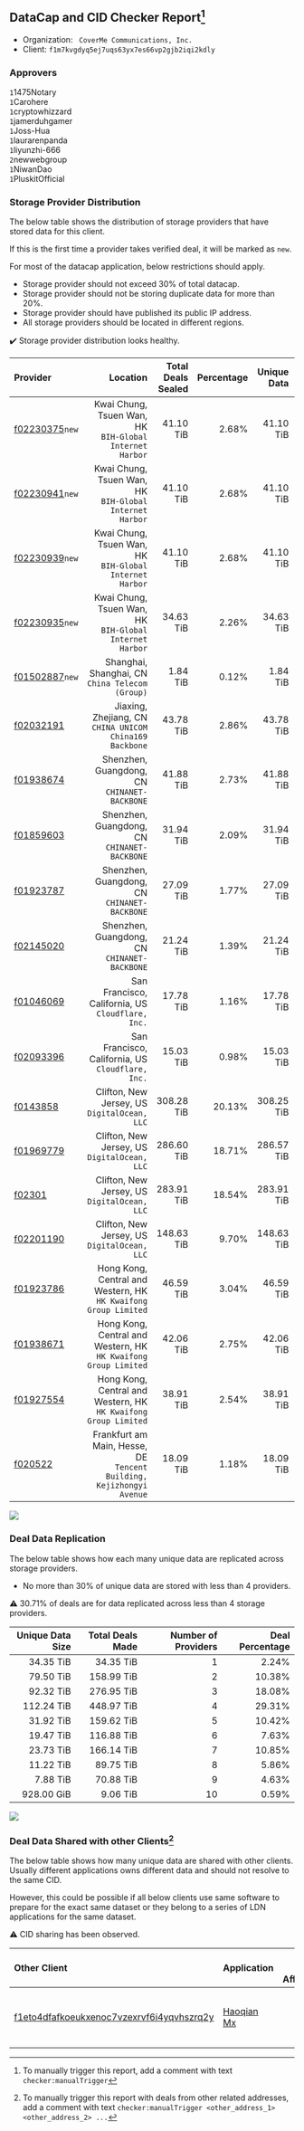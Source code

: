 ## DataCap and CID Checker Report[^1]
 - Organization: ` CoverMe Communications, Inc.`
 - Client: `f1m7kvgdyq5ej7uqs63yx7es66vp2gjb2iqi2kdly`
### Approvers
`1`1475Notary<br/>`1`Carohere<br/>`1`cryptowhizzard<br/>`1`jamerduhgamer<br/>`1`Joss-Hua<br/>`1`laurarenpanda<br/>`1`liyunzhi-666<br/>`2`newwebgroup<br/>`1`NiwanDao<br/>`1`PluskitOfficial

### Storage Provider Distribution
The below table shows the distribution of storage providers that have stored data for this client.

If this is the first time a provider takes verified deal, it will be marked as `new`.

For most of the datacap application, below restrictions should apply.
 - Storage provider should not exceed 30% of total datacap.
 - Storage provider should not be storing duplicate data for more than 20%.
 - Storage provider should have published its public IP address.
 - All storage providers should be located in different regions.

✔️ Storage provider distribution looks healthy.

| Provider                                                    |                                                                Location | Total Deals Sealed | Percentage | Unique Data | Duplicate Deals |
| :---------------------------------------------------------- | ----------------------------------------------------------------------: | -----------------: | ---------: | ----------: | --------------: |
| [f02230375](https://filfox.info/en/address/f02230375)`new`  |              Kwai Chung, Tsuen Wan, HK<br/>`BIH-Global Internet Harbor` |          41.10 TiB |      2.68% |   41.10 TiB |           0.00% |
| [f02230941](https://filfox.info/en/address/f02230941)`new`  |              Kwai Chung, Tsuen Wan, HK<br/>`BIH-Global Internet Harbor` |          41.10 TiB |      2.68% |   41.10 TiB |           0.00% |
| [f02230939](https://filfox.info/en/address/f02230939)`new`  |              Kwai Chung, Tsuen Wan, HK<br/>`BIH-Global Internet Harbor` |          41.10 TiB |      2.68% |   41.10 TiB |           0.00% |
| [f02230935](https://filfox.info/en/address/f02230935)`new`  |              Kwai Chung, Tsuen Wan, HK<br/>`BIH-Global Internet Harbor` |          34.63 TiB |      2.26% |   34.63 TiB |           0.00% |
| [f01502887](https://filfox.info/en/address/f01502887)`new`  |                      Shanghai, Shanghai, CN<br/>`China Telecom (Group)` |           1.84 TiB |      0.12% |    1.84 TiB |           0.00% |
| [f02032191](https://filfox.info/en/address/f02032191)       |              Jiaxing, Zhejiang, CN<br/>`CHINA UNICOM China169 Backbone` |          43.78 TiB |      2.86% |   43.78 TiB |           0.00% |
| [f01938674](https://filfox.info/en/address/f01938674)       |                         Shenzhen, Guangdong, CN<br/>`CHINANET-BACKBONE` |          41.88 TiB |      2.73% |   41.88 TiB |           0.00% |
| [f01859603](https://filfox.info/en/address/f01859603)       |                         Shenzhen, Guangdong, CN<br/>`CHINANET-BACKBONE` |          31.94 TiB |      2.09% |   31.94 TiB |           0.00% |
| [f01923787](https://filfox.info/en/address/f01923787)       |                         Shenzhen, Guangdong, CN<br/>`CHINANET-BACKBONE` |          27.09 TiB |      1.77% |   27.09 TiB |           0.00% |
| [f02145020](https://filfox.info/en/address/f02145020)       |                         Shenzhen, Guangdong, CN<br/>`CHINANET-BACKBONE` |          21.24 TiB |      1.39% |   21.24 TiB |           0.00% |
| [f01046069](https://filfox.info/en/address/f01046069)       |                    San Francisco, California, US<br/>`Cloudflare, Inc.` |          17.78 TiB |      1.16% |   17.78 TiB |           0.00% |
| [f02093396](https://filfox.info/en/address/f02093396)       |                    San Francisco, California, US<br/>`Cloudflare, Inc.` |          15.03 TiB |      0.98% |   15.03 TiB |           0.00% |
| [f0143858](https://filfox.info/en/address/f0143858)         |                         Clifton, New Jersey, US<br/>`DigitalOcean, LLC` |         308.28 TiB |     20.13% |  308.25 TiB |           0.01% |
| [f01969779](https://filfox.info/en/address/f01969779)       |                         Clifton, New Jersey, US<br/>`DigitalOcean, LLC` |         286.60 TiB |     18.71% |  286.57 TiB |           0.01% |
| [f02301](https://filfox.info/en/address/f02301)             |                         Clifton, New Jersey, US<br/>`DigitalOcean, LLC` |         283.91 TiB |     18.54% |  283.91 TiB |           0.00% |
| [f02201190](https://filfox.info/en/address/f02201190)       |                         Clifton, New Jersey, US<br/>`DigitalOcean, LLC` |         148.63 TiB |      9.70% |  148.63 TiB |           0.00% |
| [f01923786](https://filfox.info/en/address/f01923786)       |      Hong Kong, Central and Western, HK<br/>`HK Kwaifong Group Limited` |          46.59 TiB |      3.04% |   46.59 TiB |           0.00% |
| [f01938671](https://filfox.info/en/address/f01938671)       |      Hong Kong, Central and Western, HK<br/>`HK Kwaifong Group Limited` |          42.06 TiB |      2.75% |   42.06 TiB |           0.00% |
| [f01927554](https://filfox.info/en/address/f01927554)       |      Hong Kong, Central and Western, HK<br/>`HK Kwaifong Group Limited` |          38.91 TiB |      2.54% |   38.91 TiB |           0.00% |
| [f020522](https://filfox.info/en/address/f020522)           | Frankfurt am Main, Hesse, DE<br/>`Tencent Building, Kejizhongyi Avenue` |          18.09 TiB |      1.18% |   18.09 TiB |           0.00% |

<img src="https://raw.githubusercontent.com/data-preservation-programs/filplus-checker-assets/main/filecoin-project/filecoin-plus-large-datasets/issues/1248/1690359663609.png"/>

### Deal Data Replication
The below table shows how each many unique data are replicated across storage providers.

- No more than 30% of unique data are stored with less than 4 providers.

⚠️ 30.71% of deals are for data replicated across less than 4 storage providers.

| Unique Data Size | Total Deals Made | Number of Providers | Deal Percentage |
| ---------------: | ---------------: | ------------------: | --------------: |
|        34.35 TiB |        34.35 TiB |                   1 |           2.24% |
|        79.50 TiB |       158.99 TiB |                   2 |          10.38% |
|        92.32 TiB |       276.95 TiB |                   3 |          18.08% |
|       112.24 TiB |       448.97 TiB |                   4 |          29.31% |
|        31.92 TiB |       159.62 TiB |                   5 |          10.42% |
|        19.47 TiB |       116.88 TiB |                   6 |           7.63% |
|        23.73 TiB |       166.14 TiB |                   7 |          10.85% |
|        11.22 TiB |        89.75 TiB |                   8 |           5.86% |
|         7.88 TiB |        70.88 TiB |                   9 |           4.63% |
|       928.00 GiB |         9.06 TiB |                  10 |           0.59% |

<img src="https://raw.githubusercontent.com/data-preservation-programs/filplus-checker-assets/main/filecoin-project/filecoin-plus-large-datasets/issues/1248/1690359664828.png"/>

### Deal Data Shared with other Clients[^3]
The below table shows how many unique data are shared with other clients.
Usually different applications owns different data and should not resolve to the same CID.

However, this could be possible if all below clients use same software to prepare for the exact same dataset or they belong to a series of LDN applications for the same dataset.

⚠️ CID sharing has been observed.

| Other Client                                                                                                          | Application                                                                                | Total Deals Affected | Unique CIDs | Approvers                                                                     |
| :-------------------------------------------------------------------------------------------------------------------- | :----------------------------------------------------------------------------------------- | -------------------: | ----------: | :---------------------------------------------------------------------------- |
| [f1eto4dfafkoeukxenoc7vzexrvf6i4yqvhszrq2y](https://filfox.info/en/address/f1eto4dfafkoeukxenoc7vzexrvf6i4yqvhszrq2y) | [ Haoqian Mx](https://github.com/filecoin-project/filecoin-plus-large-datasets/issues/308) |            32.00 GiB |           1 | `1`1ane-1<br/>`3`kernelogic<br/>`1`newwebgroup<br/>`2`NiwanDao<br/>`3`psh0691 |

[^1]: To manually trigger this report, add a comment with text `checker:manualTrigger`

[^2]: Deals from those addresses are combined into this report as they are specified with `checker:manualTrigger`

[^3]: To manually trigger this report with deals from other related addresses, add a comment with text `checker:manualTrigger <other_address_1> <other_address_2> ...`
